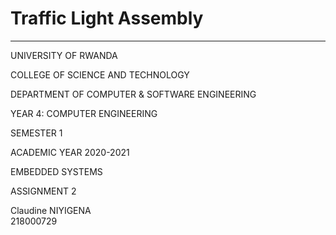 # Traffic Light Assembly
------------------------
UNIVERSITY OF RWANDA

COLLEGE OF SCIENCE AND TECHNOLOGY

DEPARTMENT OF COMPUTER & SOFTWARE ENGINEERING

YEAR 4: COMPUTER ENGINEERING

SEMESTER 1

ACADEMIC YEAR 2020-2021

EMBEDDED SYSTEMS

ASSIGNMENT 2

Claudine NIYIGENA           
218000729

